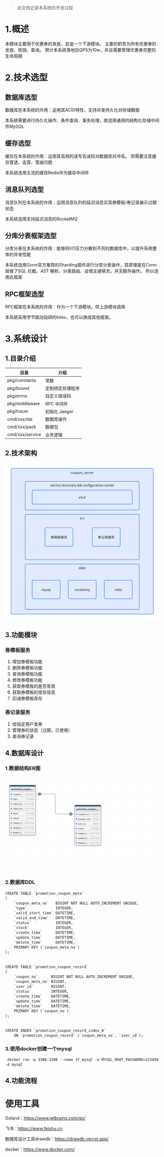 > 此文档记录本系统的开发过程

# 1.概述

本模块主要用于优惠券的发放，且是一个下游模块。
主要的职责为所有优惠券的发放、核销、查询。
预计本系统落地后QPS为10w，并且需要管理优惠券完整的生命周期

# 2.技术选型

## 数据库选型

数据库在本系统的作用：运用其ACID特性，支持并发持久化对存储数据

本系统需要进行持久化操作、条件查询、事务处理，故选用通用的结构化存储中间件MySQL

## 缓存选型

缓存在本系统的作用：运用其高频的读写去减轻对数据库对冲击。
但需要注意缓存穿透、击穿、雪崩问题

本系统选用主流的缓存Redis作为缓存中间件

## 消息队列选型

消息队列在本系统的作用：运用消息队列的延迟消息实现券模板/券记录展示过期状态

本系统选用支持延迟消息的RocketMQ

## 分库分表框架选型

分库分表在本系统的作用：能够将I/O压力分散到不同的数据库中，以提升系统整体的并发性能

本系统选用Gorm官方推荐的Sharding插件进行分库分表操作，其原理是在Conn层做了SQL 拦截、AST 解析、分表路由、自增主键填充，并无额外操作。
所以选用此框架

## RPC框架选型

RPC框架在本系统的作用：作为一个下游模块，供上游模块调用

本系统采用字节跳动自研的kitex，也可以换成其他框架。

# 3.系统设计

## 1.目录介绍

| 目录              | 介绍         |
|-----------------|------------|
| pkg/constants   | 常数         |
| pkg/bound       | 定制绑定处理程序   |
| pkg/errno       | 自定义错误码     |
| pkg/middleware  | RPC 中间件    |
| pkg/tracer      | 初始化 Jaeger |
| cmd/xxx/dal     | 数据库操作      |
| cmd/xxx/pack    | 数据包        |
| cmd/xxx/service | 业务逻辑       |

## 2.技术架构

![技术架构.png](image/技术架构.png)

## 3.功能模块

### 券模板服务

1. 增加券模板功能
2. 删除券模板功能
3. 查询券模板功能
4. 修改券模板功能
5. 获取券模板的是否有效
6. 获取券模板的库存信息
7. 扣减券模板库存

### 券记录服务

1. 给指定用户发券
2. 管理券的状态（过期，已使用）
3. 查询券记录

## 4.数据库设计

### 1.数据结构ER图

![数据结构ER图.png](image/数据结构ER图.png)

### 2.数据库DDL

```mysql
CREATE TABLE `promotion_coupon_meta`
(
    `coupon_meta_no`   BIGINT NOT NULL AUTO_INCREMENT UNIQUE,
    `type`             INTEGER,
    `valid_start_time` DATETIME,
    `valid_end_time`   DATETIME,
    `status`           INTEGER,
    `stock`            INTEGER,
    `create_time`      DATETIME,
    `update_time`      DATETIME,
    `delete_time`      DATETIME,
    PRIMARY KEY (`coupon_meta_no`)
);


CREATE TABLE `promotion_coupon_record`
(
    `coupon_no`      BIGINT NOT NULL AUTO_INCREMENT UNIQUE,
    `coupon_meta_no` BIGINT,
    `user_id`        BIGINT,
    `status`         INTEGER,
    `create_time`    DATETIME,
    `update_time`    DATETIME,
    `delete_time`    DATETIME,
    PRIMARY KEY (`coupon_no`)
);


CREATE INDEX `promotion_coupon_record_index_0`
    ON `promotion_coupon_record` (`coupon_meta_no`, `user_id`);

```

### 3.使用docker创建一个mysql

```shell
 docker run -p 3306:3306 --name JY_mysql -e MYSQL_ROOT_PASSWORD=123456 -d mysql
```

## 4.功能流程

# 使用工具

Goland：https://www.jetbrains.com/go/

飞书：https://www.feishu.cn

数据库设计工具drawdb：https://drawdb.vercel.app/

docker：https://www.docker.com/